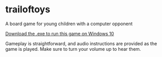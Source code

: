 # trailoftoys
A board game for young children with a computer opponent

[Download the .exe to run this game on Windows 10](toyGame.exe)

Gameplay is straightforward, and audio instructions are provided as the game is played. Make sure to turn your volume up to hear them.
